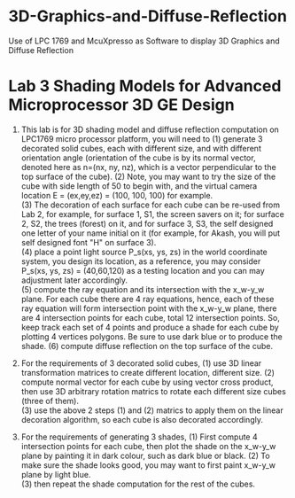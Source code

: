 # 3D-Graphics-and-Diffuse-Reflection
Use of LPC 1769 and McuXpresso as Software to display 3D Graphics and Diffuse Reflection

# Lab 3 Shading Models for Advanced Microprocessor 3D GE Design   

1. This lab is for 3D shading model and diffuse reflection computation on 
   LPC1769 micro processor platform, you will need to 
   (1) generate 3 decorated solid cubes, each with different size, and with 
       different orientation angle (orientation of the cube is by its normal 
       vector, denoted here as n=(nx, ny, nz), which is a vector perpendicular 
       to the top surface of the cube). 
   (2) Note, you may want to try the size of the cube with side length of 50 
       to begin with, and the virtual camera location E = (ex,ey,ez) = 
       (100, 100, 100) for example.  
   (3) The decoration of each surface for each cube can be re-used from 
       Lab 2, for example, for surface 1, S1, the screen savers on it; for 
       surface 2, S2, the trees (forest) on it, and for surface 3, S3, the self
       designed one letter of your name initial on it (for example, for 
       Akash, you will put self designed font "H" on surface 3).  
   (4) place a point light source P_s(xs, ys, zs) in the world coordinate 
       system, you design its location, as a reference, you may consider 
       P_s(xs, ys, zs) = (40,60,120) as a testing location and you can may 
       adjustment later accordingly.  
   (5) compute the ray equation and its intersection with the x_w-y_w plane.
       For each cube there are 4 ray equations, hence, each of these ray 
       equation will form intersection point with the x_w-y_w plane, there are 
       4 intersection points for each cube, total 12 intersection points. So,  
       keep track each set of 4 points and produce a shade for each cube 
       by plotting 4 vertices polygons. Be sure to use dark blue or to produce
       the shade. 
   (6) compute diffuse reflection on the top surface of the cube. 

2. For the requirements of 3 decorated solid cubes, 
   (1) use 3D linear transformation matrices to create different location, 
       different size.
   (2) compute normal vector for each cube by using vector cross product, then 
       use 3D arbitrary rotation matrics to rotate each different size cubes 
       (three of them).    
   (3) use the above 2 steps (1) and (2) matrics to apply them on the linear 
       decoration algorithm, so each cube is also decorated accordingly.    
   
3. For the requirements of generating 3 shades, 
   (1) First compute 4 intersection points for each cube, then plot the shade 
       on the x_w-y_w plane by painting it in dark colour, such as dark blue or 
       black. 
   (2) To make sure the shade looks good, you may want to first paint
       x_w-y_w plane by light blue.  
   (3) then repeat the shade computation for the rest of the cubes.
